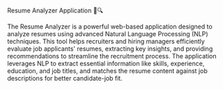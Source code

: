 Resume Analyzer Application 📝🔍

The Resume Analyzer is a powerful web-based application designed to analyze resumes using advanced Natural Language Processing (NLP) techniques. 
This tool helps recruiters and hiring managers efficiently evaluate job applicants' resumes, extracting key insights, and providing recommendations to streamline the recruitment process. 
The application leverages NLP to extract essential information like skills, experience, education, and job titles, and matches the resume content against job descriptions for better candidate-job fit.
